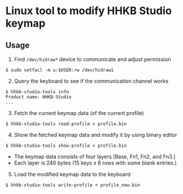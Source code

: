 Linux tool to modify HHKB Studio keymap
=======================================

Usage
-----

1. Find `/dev/hidraw*` device to communicate and adjust permission

```shell
$ sudo setfacl -m u:$USER:rw /dev/hidraw1
```

2. Query the keyboard to see if the communication channel works

```shell
$ hhkb-studio-tools info
Product name: HHKB-Studio
...
```

3. Fetch the current keymap data (of the current profile)

```shell
$ hhkb-studio-tools read-profile > profile.bin
```

4. Show the fetched keymap data and modify it by using binary editor

```shell
$ hhkb-studio-tools show-profile < profile.bin
```

- The keymap data consists of four layers (Base, Fn1, Fn2, and Fn3.)
- Each layer is 240 bytes (15 keys x 8 rows with some blank entries.)

5. Load the modified keymap data to the keyboard

```shell
$ hhkb-studio-tools write-profile < profile_new.bin
```
